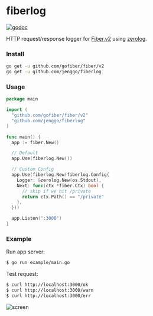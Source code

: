# fiberlog

[![godoc](http://img.shields.io/badge/godoc-reference-blue.svg?style=flat)](https://pkg.go.dev/github.com/jenggo/fiberlog)

HTTP request/response logger for [Fiber.v2](https://github.com/gofiber/fiber/v2) using [zerolog](https://github.com/rs/zerolog).

### Install

```sh
go get -u github.com/gofiber/fiber/v2
go get -u github.com/jenggo/fiberlog
```

### Usage

```go
package main

import (
  "github.com/gofiber/fiber/v2"
  "github.com/jenggo/fiberlog"
)

func main() {
  app := fiber.New()

  // Default
  app.Use(fiberlog.New())

  // Custom Config
  app.Use(fiberlog.New(fiberlog.Config{
    Logger: &zerolog.New(os.Stdout),
    Next: func(ctx *fiber.Ctx) bool {
      // skip if we hit /private
      return ctx.Path() == "/private"
    },
  }))

  app.Listen(":3000")
}
```

### Example

Run app server:

```sh
$ go run example/main.go
```

Test request:

```sh
$ curl http://localhost:3000/ok
$ curl http://localhost:3000/warn
$ curl http://localhost:3000/err
```

![screen](./example/screen.png)
